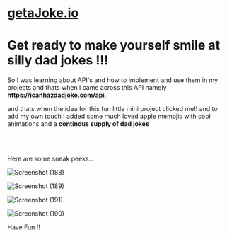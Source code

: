 

# <a href="https://mitul30m.github.io/getaJoke.io/">getaJoke.io</a>

<h1>Get ready to make yourself smile at silly dad jokes !!!</h1>

<p>So I was learning about API's and how to implement and use them in my projects and thats when i came across this API namely <strong><a href="https://icanhazdadjoke.com/api">https://icanhazdadjoke.com/api</a></strong>.

and thats when the idea for this fun little mini project clicked me!! and to add my own touch I added some much loved apple memojis with cool animations and a <b>continous supply of dad jokes
</b>
</p>
<br><br>

Here are some sneak peeks...

![Screenshot (188)](https://github.com/Mitul30M/getaJoke.io/assets/120619177/01fe4686-32ea-439b-9aef-3523052f18f0)

![Screenshot (189)](https://github.com/Mitul30M/getaJoke.io/assets/120619177/355473b3-c724-438c-bf74-b11d9753cb34)

![Screenshot (191)](https://github.com/Mitul30M/getaJoke.io/assets/120619177/a8ed2a70-3da2-40b7-9710-4b2920fb6846)

![Screenshot (190)](https://github.com/Mitul30M/getaJoke.io/assets/120619177/0303430a-6390-4f70-8818-2c7f19ec3995)


Have Fun !!
